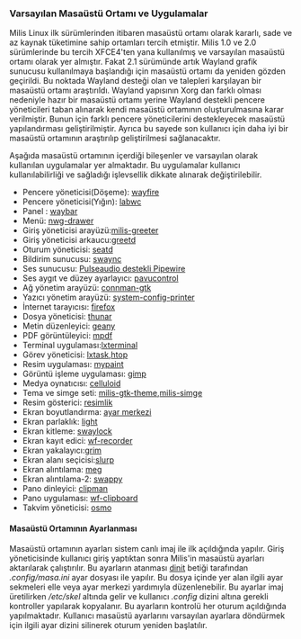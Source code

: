 ### Varsayılan Masaüstü Ortamı ve Uygulamalar

Milis Linux ilk sürümlerinden itibaren masaüstü ortamı olarak kararlı, sade ve az kaynak tüketimine sahip ortamları tercih etmiştir.
Milis 1.0 ve 2.0 sürümlerinde bu tercih XFCE4'ten yana kullanılmış ve varsayılan masaüstü ortamı olarak yer almıştır.
Fakat 2.1 sürümünde artık Wayland grafik sunucusu kullanılmaya başlandığı için masaüstü ortamı da yeniden gözden geçirildi.
Bu noktada Wayland desteği olan ve talepleri karşılayan bir masaüstü ortamı araştırıldı.
Wayland yapısının Xorg dan farklı olması nedeniyle hazır bir masaüstü ortamı yerine Wayland destekli pencere yöneticileri taban alınarak
kendi masaüstü ortamının oluşturulmasına karar verilmiştir. Bunun için farklı pencere yöneticilerini destekleyecek masaüstü yapılandırması geliştirilmiştir. 
Ayrıca bu sayede son kullanıcı için daha iyi bir masaüstü ortamının araştırılıp geliştirilmesi sağlanacaktır. 

Aşağıda masaüstü ortamının içerdiği bileşenler ve varsayılan olarak kullanılan uygulamalar yer almaktadır. 
Bu uygulamalar kullanıcı kullanılabilirliği ve sağladığı işlevsellik dikkate alınarak değiştirilebilir.

- Pencere yöneticisi(Döşeme): [wayfire](https://github.com/WayfireWM/wayfire)
- Pencere yöneticisi(Yığın): [labwc](https://github.com/labwc/labwc)
- Panel : [waybar](https://github.com/Alexays/Waybar)
- Menü: [nwg-drawer](https://github.com/nwg-piotr/nwg-drawer)
- Giriş yöneticisi arayüzü:[milis-greeter](https://gitlab.com/milisarge/milis-greeter)
- Giriş yöneticisi arkaucu:[greetd](https://sr.ht/~kennylevinsen/greetd)
- Oturum yöneticisi: [seatd](https://git.sr.ht/~kennylevinsen/seatd)
- Bildirim sunucusu: [swaync](https://github.com/ErikReider/SwayNotificationCenter)
- Ses sunucusu: [Pulseaudio destekli Pipewire](https://pipewire.org)
- Ses aygıt ve düzey ayarlayıcı: [pavucontrol](https://github.com/pulseaudio/pavucontrol)
- Ağ yönetim arayüzü: [connman-gtk](https://github.com/milisarge/connman-gtk)
- Yazıcı yönetim arayüzü: [system-config-printer](https://github.com/OpenPrinting/system-config-printer)
- İnternet tarayıcısı: [firefox](mozilla.org)
- Dosya yöneticisi: [thunar](https://docs.xfce.org/xfce/thunar/start)
- Metin düzenleyici: [geany](https://geany.org)
- PDF görüntüleyici: [mpdf](https://gitlab.com/milislinux/milis23/src/branch/master/bin/mpdf)
- Terminal uygulaması:[lxterminal](https://github.com/milisarge/lxterminal)
- Görev yöneticisi: [lxtask](https://wiki.lxde.org/en/LXTask),[htop](https://github.com/htop-dev/htop)
- Resim uygulaması: [mypaint](https://mypaint.app)
- Görüntü işleme uygulaması: [gimp](https://www.gimp.org)
- Medya oynatıcısı: [celluloid](https://celluloid-player.github.io)
- Tema ve simge seti: [milis-gtk-theme](https://github.com/sonakinci41/milis-gtk-theme),[milis-simge](https://github.com/sonakinci41/Milis-Simge)
- Resim gösterici: [resimlik](https://gitlab.com/milislinux/milis23/src/branch/master/bin/resimlik)
- Ekran boyutlandırma: [ayar merkezi](https://gitlab.com/milislinux/ayguciui)
- Ekran parlaklık: [light](https://github.com/haikarainen/light)
- Ekran kitleme: [swaylock](https://github.com/swaywm/swaylock)
- Ekran kayıt edici: [wf-recorder](https://github.com/ammen99/wf-recorder)
- Ekran yakalayıcı:[grim](https://github.com/emersion/grim)
- Ekran alanı seçicisi:[slurp](https://github.com/emersion/slurp)
- Ekran alıntılama: [meg](https://gitlab.com/milislinux/milis23/src/branch/master/bin/meg)
- Ekran alıntılama-2: [swappy](https://github.com/jtheoof/swappy)
- Pano dinleyici: [clipman](https://github.com/yory8/clipman)
- Pano uygulaması: [wf-clipboard](https://github.com/bugaevc/wl-clipboard)
- Takvim yöneticisi: [osmo](https://osmo-pim.sourceforge.net)

#### Masaüstü Ortamının Ayarlanması

Masaüstü ortamının ayarları sistem canlı imaj ile ilk açıldığında yapılır.
Giriş yöneticisinde kullanıcı giriş yaptıktan sonra Milis'in masaüstü ayarları aktarılarak çalıştırılır.
Bu ayarların atanması [dinit](https://gitlab.com/milislinux/milis23/src/branch/master/bin/dinit) betiği tarafından *.config/masa.ini* ayar dosyası ile yapılır.
Bu dosya içinde yer alan ilgili ayar sekmeleri elle veya ayar merkezi yardımıyla düzenlenebilir.
Bu ayarlar imaj üretilirken */etc/skel* altında gelir ve kullanıcı *.config* dizini altına gerekli kontroller yapılarak kopyalanır.
Bu ayarların kontrolü her oturum açıldığında yapılmaktadır. 
Kullanıcı masaüstü ayarlarını varsayılan ayarlara döndürmek için ilgili ayar dizini silinerek oturum yeniden başlatılır.
